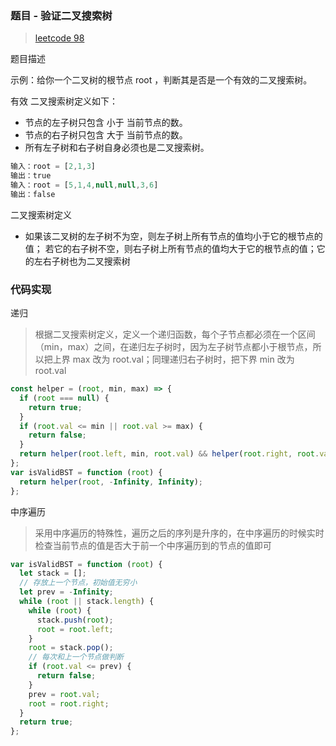 ### 题目 - 验证二叉搜索树

> [leetcode 98](https://leetcode-cn.com/problems/validate-binary-search-tree/)

题目描述

示例：给你一个二叉树的根节点 root ，判断其是否是一个有效的二叉搜索树。

有效 二叉搜索树定义如下：

- 节点的左子树只包含 小于 当前节点的数。
- 节点的右子树只包含 大于 当前节点的数。
- 所有左子树和右子树自身必须也是二叉搜索树。

```js
输入：root = [2,1,3]
输出：true
输入：root = [5,1,4,null,null,3,6]
输出：false
```

二叉搜索树定义

- 如果该二叉树的左子树不为空，则左子树上所有节点的值均小于它的根节点的值； 若它的右子树不空，则右子树上所有节点的值均大于它的根节点的值；它的左右子树也为二叉搜索树

### 代码实现

递归

> 根据二叉搜索树定义，定义一个递归函数，每个子节点都必须在一个区间（min，max）之间，在递归左子树时，因为左子树节点都小于根节点，所以把上界 max 改为 root.val；同理递归右子树时，把下界 min 改为 root.val

```js
const helper = (root, min, max) => {
  if (root === null) {
    return true;
  }
  if (root.val <= min || root.val >= max) {
    return false;
  }
  return helper(root.left, min, root.val) && helper(root.right, root.val, max);
};
var isValidBST = function (root) {
  return helper(root, -Infinity, Infinity);
};
```

中序遍历

> 采用中序遍历的特殊性，遍历之后的序列是升序的，在中序遍历的时候实时检查当前节点的值是否大于前一个中序遍历到的节点的值即可

```js
var isValidBST = function (root) {
  let stack = [];
  // 存放上一个节点，初始值无穷小
  let prev = -Infinity;
  while (root || stack.length) {
    while (root) {
      stack.push(root);
      root = root.left;
    }
    root = stack.pop();
    // 每次和上一个节点做判断
    if (root.val <= prev) {
      return false;
    }
    prev = root.val;
    root = root.right;
  }
  return true;
};
```
